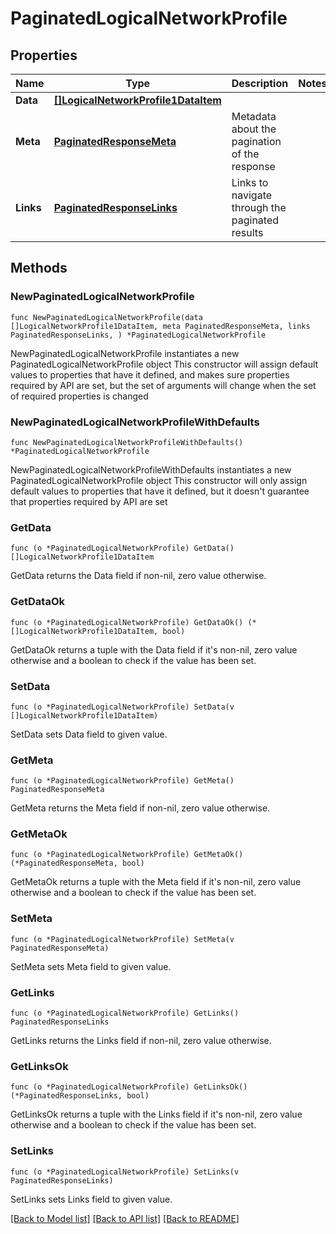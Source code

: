 # PaginatedLogicalNetworkProfile

## Properties

Name | Type | Description | Notes
------------ | ------------- | ------------- | -------------
**Data** | [**[]LogicalNetworkProfile1DataItem**](LogicalNetworkProfile1DataItem.md) |  | 
**Meta** | [**PaginatedResponseMeta**](PaginatedResponseMeta.md) | Metadata about the pagination of the response | 
**Links** | [**PaginatedResponseLinks**](PaginatedResponseLinks.md) | Links to navigate through the paginated results | 

## Methods

### NewPaginatedLogicalNetworkProfile

`func NewPaginatedLogicalNetworkProfile(data []LogicalNetworkProfile1DataItem, meta PaginatedResponseMeta, links PaginatedResponseLinks, ) *PaginatedLogicalNetworkProfile`

NewPaginatedLogicalNetworkProfile instantiates a new PaginatedLogicalNetworkProfile object
This constructor will assign default values to properties that have it defined,
and makes sure properties required by API are set, but the set of arguments
will change when the set of required properties is changed

### NewPaginatedLogicalNetworkProfileWithDefaults

`func NewPaginatedLogicalNetworkProfileWithDefaults() *PaginatedLogicalNetworkProfile`

NewPaginatedLogicalNetworkProfileWithDefaults instantiates a new PaginatedLogicalNetworkProfile object
This constructor will only assign default values to properties that have it defined,
but it doesn't guarantee that properties required by API are set

### GetData

`func (o *PaginatedLogicalNetworkProfile) GetData() []LogicalNetworkProfile1DataItem`

GetData returns the Data field if non-nil, zero value otherwise.

### GetDataOk

`func (o *PaginatedLogicalNetworkProfile) GetDataOk() (*[]LogicalNetworkProfile1DataItem, bool)`

GetDataOk returns a tuple with the Data field if it's non-nil, zero value otherwise
and a boolean to check if the value has been set.

### SetData

`func (o *PaginatedLogicalNetworkProfile) SetData(v []LogicalNetworkProfile1DataItem)`

SetData sets Data field to given value.


### GetMeta

`func (o *PaginatedLogicalNetworkProfile) GetMeta() PaginatedResponseMeta`

GetMeta returns the Meta field if non-nil, zero value otherwise.

### GetMetaOk

`func (o *PaginatedLogicalNetworkProfile) GetMetaOk() (*PaginatedResponseMeta, bool)`

GetMetaOk returns a tuple with the Meta field if it's non-nil, zero value otherwise
and a boolean to check if the value has been set.

### SetMeta

`func (o *PaginatedLogicalNetworkProfile) SetMeta(v PaginatedResponseMeta)`

SetMeta sets Meta field to given value.


### GetLinks

`func (o *PaginatedLogicalNetworkProfile) GetLinks() PaginatedResponseLinks`

GetLinks returns the Links field if non-nil, zero value otherwise.

### GetLinksOk

`func (o *PaginatedLogicalNetworkProfile) GetLinksOk() (*PaginatedResponseLinks, bool)`

GetLinksOk returns a tuple with the Links field if it's non-nil, zero value otherwise
and a boolean to check if the value has been set.

### SetLinks

`func (o *PaginatedLogicalNetworkProfile) SetLinks(v PaginatedResponseLinks)`

SetLinks sets Links field to given value.



[[Back to Model list]](../README.md#documentation-for-models) [[Back to API list]](../README.md#documentation-for-api-endpoints) [[Back to README]](../README.md)


